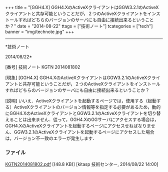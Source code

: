 ﻿+++
title = "[GGH4.X] GGH4.XのActiveXクライアントはGGW3.2.1のActiveXクライアントと共存可能ということだが，２つのActiveXクライアントをインストールすればどちらのバージョンのサーバにも自由に接続出来るということか？"
date = "2014-08-22"
ttags = ["技術ノート"]
tcategories = ["tech"]
banner = "img/technote.jpg"
+++

-----------------------------------------------------------------------------------------------------------------------------

*技術ノート

2014/08/22*


[番号]
技術ノート KGTN 2014081802

[現象]
[GGH4.X]
GGH4.XのActiveXクライアントはGGW3.2.1のActiveXクライアントと共存可能ということだが，２つのActiveXクライアントをインストールすればどちらのバージョンのサーバにも自由に接続出来るということか？

[説明]
いいえ．ActiveXクライアントを起動するページでは，使用する（起動する）ActiveXクライアントのバージョン情報等を指定する必要があるため，動的にGGH4.XのActiveXクライアントとGGW3.2.1のActiveXクライアントを切り替えることは出来ません．従って，GGH4.XのGGサーバにアクセスする場合は，GGH4.XのActiveXクライアントを起動するページにアクセスせねばなりません．GGW3.2.1のActiveXクライアントを起動するページにアクセスした場合は，バージョン不一致のエラーが発生します．


### ファイル

 
 


[KGTN2014081802.pdf](http://techreport.kitasp.net/attachments/download/1716/KGTN2014081802.pdf)
 [(48.8 KB)] [kitasp 技術センター, 2014/08/22
14:00]


 


 


